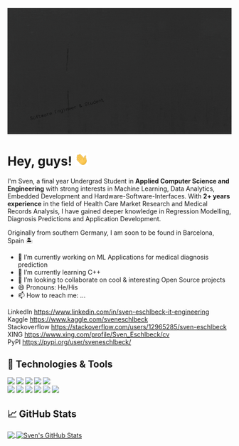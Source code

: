 ![Header](https://raw.githubusercontent.com/sveneschlbeck/sveneschlbeck/master/Sven.gif "Header")

# Hey, guys! <img src="https://raw.githubusercontent.com/sveneschlbeck/sveneschlbeck/master/wave.gif" width="30px">

I'm Sven, a final year Undergrad Student in **Applied Computer Science and Engineering** with strong interests in Machine Learning, Data Analytics, Embedded Development and Hardware-Software-Interfaces. With **2+ years experience** in the field of Health Care Market Research and Medical Records Analysis, I have gained deeper knowledge in Regression Modelling, Diagnosis Predictions and Application Development.  

Originally from southern Germany, I am soon to be found in Barcelona, Spain :desert_island:

- 🔭 I’m currently working on ML Applications for medical diagnosis prediction
- 🌱 I’m currently learning C++
- 👯 I’m looking to collaborate on cool & interesting Open Source projects
- 😄 Pronouns: He/His
- 📫 How to reach me: ...

LinkedIn			  https://www.linkedin.com/in/sven-eschlbeck-it-engineering  
Kaggle			    https://www.kaggle.com/sveneschlbeck  
Stackoverflow		https://stackoverflow.com/users/12965285/sven-eschlbeck  
XING			      https://www.xing.com/profile/Sven_Eschlbeck/cv  
PyPI			      https://pypi.org/user/sveneschlbeck/  

## 🔧 Technologies & Tools
![](https://img.shields.io/badge/language-c%2B%2B-green)
![](https://img.shields.io/badge/language-SQL-blue)
![](https://img.shields.io/badge/language-python-orange)
![](https://img.shields.io/badge/language-r-pink)
![](https://img.shields.io/badge/packages%2C%20libraries%20%26%20frameworks-Pandas-brown)  
![](https://img.shields.io/badge/packages%2C%20libraries%20%26%20frameworks-Keras-purple)
![](https://img.shields.io/badge/packages%2C%20libraries%20%26%20frameworks-Tensorflow-red) 
![](https://img.shields.io/badge/OS-Windows-lightblue)
![](https://img.shields.io/badge/packages%2C%20libraries%20%26%20frameworks-Scikit--learn-white)
![](https://img.shields.io/badge/packages%2C%20libraries%20%26%20frameworks-Matplotlib-lightgrey)
![](https://img.shields.io/badge/tools-Git-lightgreen)

## &#x1f4c8; GitHub Stats

<a href="https://github.com/sveneschlbeck/sveneschlbeck">
  <img align="center" src="https://github-readme-stats.vercel.app/api/top-langs/?username=sveneschlbeck&title_color=ffffff&text_color=c9cacc&icon_color=2bbc8a&bg_color=1d1f21&langs_count=3" />
</a>
<a href="https://github.com/sveneschlbeck/sveneschlbeck">
  <img align="center" src="https://github-readme-stats.vercel.app/api?username=sveneschlbeck&show_icons=true&line_height=27&count_private=true&title_color=ffffff&text_color=c9cacc&icon_color=2bbc8a&bg_color=1d1f21" alt="Sven's GitHub Stats" />
</a>

